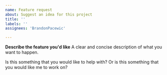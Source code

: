 ```yaml
---
name: Feature request
about: Suggest an idea for this project
title: ''
labels: ''
assignees: 'BrandonPacewic'

---
```


**Describe the feature you'd like**
A clear and concise description of what you want to happen.

Is this something that you would like to help with? Or is this something that you would like me to work on?

